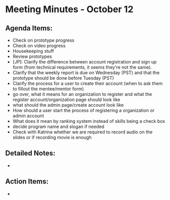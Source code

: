 # Meeting Minutes - October 12

## Agenda Items:
- Check on prototype progress
- Check on video progress
- Housekeeping stuff
- Review prototypes
- [JP]: Clarify the difference between account registration and sign up form (from technical requirements, it seems they're not the same).
- Clarify that the weekly report is due on Wednesday (PST) and that the prototype should be done before Tuesday (PST)
- Clarify the process for a user to create their account (when to ask them to fillout the mentee/mentor form)
- go over, what it means for an organization to register and what the register account/organization page should look like
- what should the admin page/create account look like
- How should a user start the process of registering a organization or admin account
- What does it mean by ranking system instead of skills being a check box
- decide program name and slogan if needed
- Check with Katrina whether we are required to record audio on the slides or if recording movie is enough
## Detailed Notes:
- 

## Action Items:
- 
